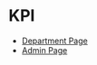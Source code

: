 # KPI

- [Department Page](https://afsar1ansel.github.io/KPI/Department)
- [Admin Page](https://afsar1ansel.github.io/KPI/SuperAdmin/homePage.html)
